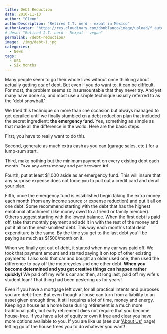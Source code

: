 ```yaml
---
title: Debt Reduction
date: 2010-11-13
author: "Glenn"
authorDescription: "Retired I.T. nerd - expat in Mexico"
authorAvatar: "https://res.cloudinary.com/donblanco/image/upload/f_auto,q_auto/Vagabondians/avatar-small.png"
# desc: "Retired I.T. nerd - Mexpat - vegan"
permalink: /debt-reduction/
image:  /img/debt-1.jpg
categories:
  - News
tags:
  - USA
  - Six Months
---
```

Many people seem to go their whole lives without once thinking about actually getting *out* of debt. But even if you do want to, it can be difficult. For most, the problem seems so insurmountable that they never try. And yet many have done so, and most use a simple technique usually referred to as the 'debt snowball.'

We tried this technique on more than one occasion but always managed to get derailed until we finally stumbled on a debt reduction plan that included the secret ingredient: **the emergency fund.** Yes, something as simple as that made all the difference in the world. Here are the basic steps:

First, you have to really want to do this.

Second, generate as much extra cash as you can (garage sales, etc.) for a lump-sum start.

Third, make nothing but the minimum payment on every existing debt each month. Take any extra money and put it toward #4

Fourth, put at least $1,000 aside as an emergency fund. This will insure that any surprise expense does not force you to pull out a credit card and derail your plan.

Fifth, once the emergency fund is established begin taking the extra money each month (from any income source or expense reduction) and put it all on one debt. Some recommend starting with the debt that has the highest emotional attachment (like money owed to a friend or family member). Others suggest starting with the lowest balance. When the first debt is paid off, take that monthly payment and add it in with the rest of the money and put it all on the next-smallest debt. This way each month's total debt expenditure is the same. By the time you get to the last debt you'll be paying as much as $1500/month on it.

When we finally got out of debt, it started when my car was paid off. We took that payment amount and started paying it on top of other existing payments. I also sold that car and bought an older used one, then used the difference to pay off the motorcycles and one other debt. **When you become determined and you get creative things can happen rather quickly!** We paid off my wife's car and then, at long last, paid off my wife's student loan! That thing had been pestering us for years!

Even if you have a mortgage left over, for all practical intents and purposes you are debt-free. But even though a house can turn from a liability to an asset given enough time, it still requires a lot of time, money and energy. Keeping a house as a home base during retirement is a much more traditional path, but early retirement does not require that you become house-free. If you have a lot of equity or own it free and clear you have more options available to you. If you are like us (see our ['About Us'](/about) page) letting go of the house frees you to do whatever you want!
